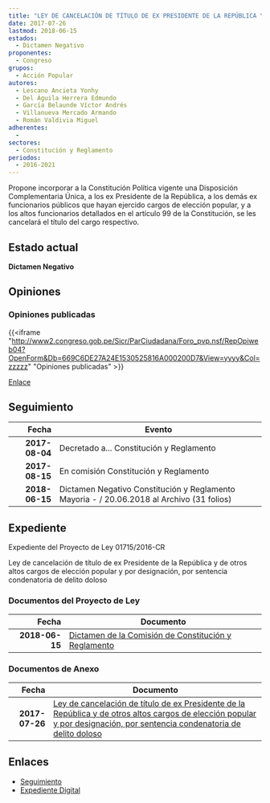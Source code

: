 ```yaml
---
title: "LEY DE CANCELACIÓN DE TÍTULO DE EX PRESIDENTE DE LA REPÚBLICA Y DE OTROS ALTOS CARGOS DE ELECCIÓN POPULAR Y POR DESIGNACIÓN, POR SENTENCIA CONDENATORIA DE DELITO DOLOSO"
date: 2017-07-26
lastmod: 2018-06-15
estados: 
  - Dictamen Negativo
proponentes: 
  - Congreso
grupos: 
  - Acción Popular
autores: 
  - Lescano Ancieta Yonhy
  - Del Águila Herrera Edmundo
  - García Belaunde Víctor Andrés
  - Villanueva Mercado Armando
  - Román Valdivia Miguel
adherentes: 
  - 
sectores: 
  - Constitución y Reglamento
periodos: 
  - 2016-2021
---
```


Propone incorporar a la Constitución Política vigente una Disposición Complementaria Única, a los ex Presidente de la República, a los demás ex funcionarios públicos que hayan ejercido cargos de elección popular, y a los altos funcionarios detallados en el artículo 99 de la Constitución, se les cancelará el título del cargo respectivo.


## Estado actual

**Dictamen Negativo**

## Opiniones

### Opiniones publicadas

{{<iframe "http://www2.congreso.gob.pe/Sicr/ParCiudadana/Foro_pvp.nsf/RepOpiweb04?OpenForm&Db=669C6DE27A24E1530525816A000200D7&View=yyyy&Col=zzzzz" "Opiniones publicadas" >}}

[Enlace](http://www2.congreso.gob.pe/Sicr/ParCiudadana/Foro_pvp.nsf/RepOpiweb04?OpenForm&Db=669C6DE27A24E1530525816A000200D7&View=yyyy&Col=zzzzz)

## Seguimiento

| Fecha | Evento |
|------:|--------|
| **2017-08-04** | Decretado a... Constitución y Reglamento|
| **2017-08-15** | En comisión Constitución y Reglamento|
| **2018-06-15** | Dictamen Negativo Constitución y Reglamento Mayoria - / 20.06.2018 al Archivo (31 folios)|


## Expediente

Expediente del Proyecto de Ley 01715/2016-CR

Ley de cancelación de título de ex Presidente de la República y de otros altos cargos de elección popular y por designación, por sentencia condenatoria de delito doloso


### Documentos del Proyecto de Ley

| Fecha | Documento |
|------:|--------|
| **2018-06-15** | [Dictamen de la Comisión de Constitución y Reglamento](http://www.leyes.congreso.gob.pe/Documentos/2016_2021/Dictamenes/Proyectos_de_Ley/01715DC04MAY20180615.pdf) |

### Documentos de Anexo

| Fecha | Documento |
|------:|--------|
| **2017-07-26** | [Ley de cancelación de título de ex Presidente de la República y de otros altos cargos de elección popular y por designación, por sentencia condenatoria de delito doloso](http://www.leyes.congreso.gob.pe/Documentos/2016_2021/Proyectos_de_Ley_y_de_Resoluciones_Legislativas/PL0171520170726..PDF) |

## Enlaces 

- [Seguimiento](http://www2.congreso.gob.pe/Sicr/TraDocEstProc/CLProLey2016.nsf/f7fff46988ca05b1052578e100829cc7/9b82637cc993c8d305258169007503bf?OpenDocument)
- [Expediente Digital](http://www2.congreso.gob.pehttp://www2.congreso.gob.pe/Sicr/TraDocEstProc/CLProLey2016.nsf/f7fff46988ca05b1052578e100829cc7/9b82637cc993c8d305258169007503bf?OpenDocument&Click=05257FB7005EB655.eb71d0cf91d8294e05256cdf006b5706/$Body/0.1C6C)
